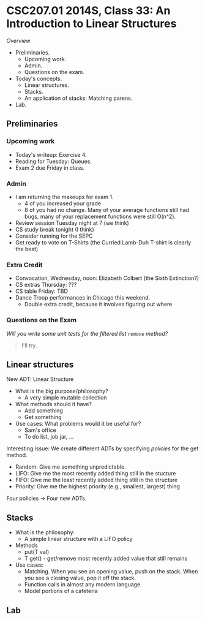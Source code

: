 CSC207.01 2014S, Class 33: An Introduction to Linear Structures
===============================================================

_Overview_

* Preliminaries.
    * Upcoming work.
    * Admin.
    * Questions on the exam.
* Today's concepts.
    * Linear structures.
    * Stacks.
    * An application of stacks: Matching parens.
* Lab.

Preliminaries
-------------

### Upcoming work

* Today's writeup: Exercise 4.
* Reading for Tuesday: Queues.
* Exam 2 due Friday in class.

### Admin

* I am returning the makeups for exam 1.
    * 4 of you increased your grade
    * 8 of you had no change.  Many of your average functions still had
      bugs, many of your replacement functions were still O(n^2).
* Review session Tuesday night at 7 (we think)
* CS study break tonight (I think)
* Consider running for the SEPC
* Get ready to vote on T-Shirts (the Curried Lamb-Duh T-shirt is clearly
  the best)

### Extra Credit

* Convocation, Wednesday, noon: Elizabeth Colbert (the Sixth Extinction?)
* CS extras Thursday: ???
* CS table Friday: TBD
* Dance Troop performances in Chicago this weekend.
    * Double extra credit, because it involves figuring out where

### Questions on the Exam

_Will you write some unit tests for the filtered list `remove` method?_

> I'll try.

Linear structures
-----------------

New ADT: Linear Structure

* What is the big purpose/philosophy?
    * A very simple mutable collection
* What methods should it have?
    * Add something
    * Get something
* Use cases: What problems would it be useful for? 
    * Sam's office
    * To do list, job jar, ...

Interesting issue: We create different ADTs by specifying *policies* for the
get method.

* Random: Give me something unpredictable.
* LIFO: Give me the most recently added thing still in the stucture
* FIFO: Give me the least recently added thing still in the structure
* Priority: Give me the highest priority (e.g., smallest, largest) thing

Four policies -> Four new ADTs.

Stacks
------

* What is the philosophy:
    * A simple linear structure with a LIFO policy
* Methods
    * put(T val)
    * T get() - get/remove most recently added value that still remains
* Use cases:
    * Matching.  When you see an opening value, push on the stack.  When you
      see a closing value, pop it off the stack.
    * Function calls in almost any modern language.
    * Model portions of a cafeteria

Lab
---

